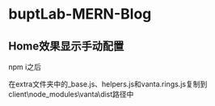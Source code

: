 # buptLab-MERN-Blog



## Home效果显示手动配置

npm i之后

在extra文件夹中的_base.js、helpers.js和vanta.rings.js复制到 client\node_modules\vanta\dist路径中